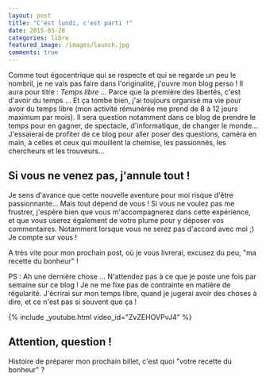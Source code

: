 ```yaml
---
layout: post
title: "C'est lundi, c'est parti !"
date: 2015-03-28
categories: libre
featured_image: /images/launch.jpg
comments: true
---
```


Comme tout égocentrique qui se respecte et qui se regarde un peu le nombril, je ne vais pas faire dans l'originalité, j'ouvre mon blog perso ! Il aura pour titre : *Temps libre* ... Parce que la première des libertés, c'est d'avoir du temps ... Et ça tombe bien, j'ai toujours organisé ma vie pour avoir du temps libre (mon activité rémunérée me prend de 8 à 12 jours maximum par mois). Il sera question notamment dans ce blog de prendre le temps pour en gagner, de spectacle, d'informatique, de changer le monde... J'essaierai de profiter de ce blog pour aller poser des questions, caméra en main,  à celles et ceux qui mouillent la chemise, les passionnés, les chercheurs et les trouveurs...

## Si vous ne venez pas, j'annule tout !

Je sens d'avance que cette nouvelle aventure pour moi risque d'être passionnante... Mais tout dépend de vous ! Si vous ne voulez pas me frustrer, j'espère bien que vous m'accompagnerez dans cette expérience, et que vous userez également de votre plume pour y déposer vos commentaires. Notamment lorsque vous ne serez pas d'accord avec moi ;) Je compte sur vous !

A très vite pour mon prochain post, où je vous livrerai, excusez du peu, "ma recette du bonheur" !

PS : Ah une dernière chose ... N'attendez pas à ce que je poste une fois par semaine sur ce blog ! Je ne me fixe pas de contrainte en matière de régularité. J'écrirai sur mon temps libre, quand je jugerai avoir des choses à dire, et ce n'est pas si souvent que ça !

{% include _youtube.html video_id="ZvZEHOVPvJ4"  %}

## Attention, question ! 
Histoire de préparer mon prochain billet, c'est quoi "votre recette du bonheur" ?
